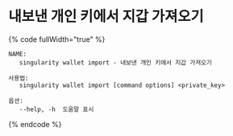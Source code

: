 # 내보낸 개인 키에서 지갑 가져오기

{% code fullWidth="true" %}
```
NAME:
   singularity wallet import - 내보낸 개인 키에서 지갑 가져오기

사용법:
   singularity wallet import [command options] <private_key>

옵션:
   --help, -h  도움말 표시
```
{% endcode %}
